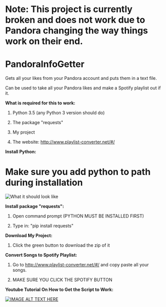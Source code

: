 # Note: This project is currently broken and does not work due to Pandora changing the way things work on their end.

# PandoraInfoGetter
Gets all your likes from your Pandora account and puts them in a text file. 

Can be used to take all your Pandora likes and make a Spotify playlist out if it.


**What is required for this to work:**

1. Python 3.5 (any Python 3 version should do)

1. The package "requests"

1. My project

1. The website: http://www.playlist-converter.net/#/

**Install Python:**

# Make sure you add python to path during installation
![What it should look like](https://docs.python.org/3/_images/win_installer.png)

**Install package "requests":**

1. Open command prompt (PYTHON MUST BE INSTALLED FIRST)

1. Type in: "pip install requests"

**Download My Project:**

1. Click the green button to download the zip of it

**Convert Songs to Spotify Playlist:**

1. Go to http://www.playlist-converter.net/#/ and copy paste all your songs.

1. MAKE SURE YOU CLICK THE SPOTIFY BUTTON

**Youtube Tutorial On How to Get the Script to Work:**

[![IMAGE ALT TEXT HERE](https://img.youtube.com/vi/lodjjKDWKi0/0.jpg)](https://youtu.be/lodjjKDWKi0)

